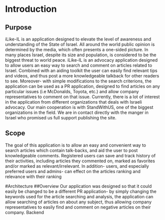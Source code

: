 # Introduction
## Purpose
iLike-IL is an application designed to elevate the level of awareness and understanding of the State
of Israel. All around the world public opinion is determined by the media, which often presents a one-sided picture. In many places Israel, despite its size and population, is considered to be the biggest threat to world peace.
iLike-IL is an advocacy application designed to allow users an easy way to search and comment on
articles related to Israel.
Combined with an aiding toolkit the user can easily find relevant tips and videos, and thus post a
more knowledgeable talkback for other readers to see.
Moreover- with simple modifications to the search criterions, the application can be used as a PR application, designed to find articles on any particular issues (i.e McDonalds, Toyota, etc.) and allow company representatives to comment on that issue.
Currently, there is a lot of interest in the application from different organizations that deals with
Israeli advocacy. Our main cooperation is with StandWithUS, one of the biggest organizations
in the field. We are in contact directly with the manger in Israel who promised us full support
publishing the site.

## Scope
The goal of this application is to allow an easy and convenient way to search articles which contain talk-backs, and aid the user to post knowledgeable comments.
Registered users can save and track history of their activities, including articles they commented on, marked as favorites and/or marked as relevant/irrelevant.
In addition- users, and especially preferred users and admins- can effect on the articles ranking and relevance with their ranking

#Architecture
##Overview
Our application was designed so that it could easily be changed to be a different PR application- by simply changing the keywords used for the article searching and analysis, the application can allow searching of articles on about any subject, thus allowing company representatives to easily find and comment on negative articles on their company.
Backend
